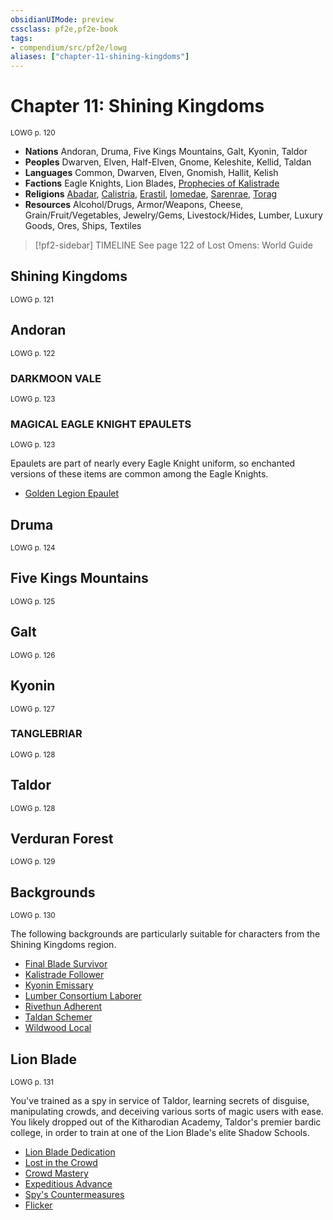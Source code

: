 ```yaml
---
obsidianUIMode: preview
cssclass: pf2e,pf2e-book
tags:
- compendium/src/pf2e/lowg
aliases: ["chapter-11-shining-kingdoms"]
---
```

# Chapter 11: Shining Kingdoms
<sup>LOWG p. 120</sup>

- **Nations** Andoran, Druma, Five Kings Mountains, Galt, Kyonin, Taldor
- **Peoples** Dwarven, Elven, Half-Elven, Gnome, Keleshite, Kellid, Taldan
- **Languages** Common, Dwarven, Elven, Gnomish, Hallit, Kelish
- **Factions** Eagle Knights, Lion Blades, [Prophecies of Kalistrade](compendium/setting/deities/prophecies-of-kalistrade.md)
- **Religions** [Abadar](compendium/setting/deities/abadar.md), [Calistria](compendium/setting/deities/calistria.md), [Erastil](compendium/setting/deities/erastil.md), [Iomedae](compendium/setting/deities/iomedae.md), [Sarenrae](compendium/setting/deities/sarenrae.md), [Torag](compendium/setting/deities/torag.md)
- **Resources** Alcohol/Drugs, Armor/Weapons, Cheese, Grain/Fruit/Vegetables, Jewelry/Gems, Livestock/Hides, Lumber, Luxury Goods, Ores, Ships, Textiles

> [!pf2-sidebar] TIMELINE
> See page 122 of Lost Omens: World Guide

## Shining Kingdoms
<sup>LOWG p. 121</sup>

## Andoran
<sup>LOWG p. 122</sup>

### DARKMOON VALE
<sup>LOWG p. 123</sup>

### MAGICAL EAGLE KNIGHT EPAULETS
<sup>LOWG p. 123</sup>

Epaulets are part of nearly every Eagle Knight uniform, so enchanted versions of these items are common among the Eagle Knights.

- [Golden Legion Epaulet](compendium/equipment/items/golden-legion-epaulet-lowg.md)

## Druma
<sup>LOWG p. 124</sup>

## Five Kings Mountains
<sup>LOWG p. 125</sup>

## Galt
<sup>LOWG p. 126</sup>

## Kyonin
<sup>LOWG p. 127</sup>

### TANGLEBRIAR
<sup>LOWG p. 128</sup>

## Taldor
<sup>LOWG p. 128</sup>

## Verduran Forest
<sup>LOWG p. 129</sup>

## Backgrounds
<sup>LOWG p. 130</sup>

The following backgrounds are particularly suitable for characters from the Shining Kingdoms region.

- [Final Blade Survivor](compendium/character/backgrounds/final-blade-survivor-lowg.md)
- [Kalistrade Follower](compendium/character/backgrounds/kalistrade-follower-lowg.md)
- [Kyonin Emissary](compendium/character/backgrounds/kyonin-emissary-lowg.md)
- [Lumber Consortium Laborer](compendium/character/backgrounds/lumber-consortium-laborer-lowg.md)
- [Rivethun Adherent](compendium/character/backgrounds/rivethun-adherent-lowg.md)
- [Taldan Schemer](compendium/character/backgrounds/taldan-schemer-lowg.md)
- [Wildwood Local](compendium/character/backgrounds/wildwood-local-lowg.md)

## Lion Blade
<sup>LOWG p. 131</sup>

You've trained as a spy in service of Taldor, learning secrets of disguise, manipulating crowds, and deceiving various sorts of magic users with ease. You likely dropped out of the Kitharodian Academy, Taldor's premier bardic college, in order to train at one of the Lion Blade's elite Shadow Schools.

- [Lion Blade Dedication](compendium/feats/lion-blade-dedication-lowg.md)
- [Lost in the Crowd](compendium/feats/lost-in-the-crowd-lowg.md)
- [Crowd Mastery](compendium/feats/crowd-mastery-lowg.md)
- [Expeditious Advance](compendium/feats/expeditious-advance-lowg.md)
- [Spy's Countermeasures](compendium/feats/spys-countermeasures-lowg.md)
- [Flicker](compendium/feats/flicker-lowg.md)